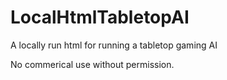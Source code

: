 # LocalHtmlTabletopAI
A locally run html for running a tabletop gaming AI

No commerical use without permission.
